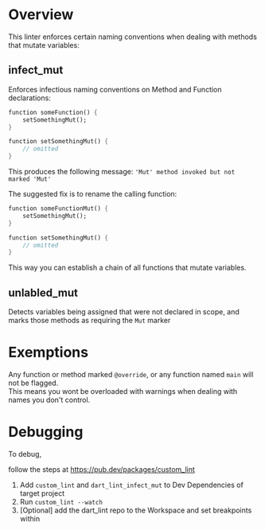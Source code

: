 # Overview
This linter enforces certain naming conventions when dealing with methods that mutate variables:

## infect_mut
Enforces infectious naming conventions on Method and Function declarations:

```dart
function someFunction() {
    setSomethingMut();
}

function setSomethingMut() {
    // omitted
}
```

This produces the following message: `'Mut' method invoked but not marked 'Mut'`

The suggested fix is to rename the calling function:

```dart
function someFunctionMut() {
    setSomethingMut();
}

function setSomethingMut() {
    // omitted
}
```

This way you can establish a chain of all functions that mutate variables.


## unlabled_mut
Detects variables being assigned that were not declared in scope, and marks those methods as requiring the `Mut` marker

# Exemptions

Any function or method marked `@override`, or any function named `main` will not be flagged.  
This means you wont be overloaded with warnings when dealing with names you don't control.

# Debugging
To debug,

follow the steps at https://pub.dev/packages/custom_lint

1. Add `custom_lint` and `dart_lint_infect_mut` to Dev Dependencies of target project
2. Run `custom_lint --watch`
3. [Optional] add the dart_lint repo to the Workspace and set breakpoints within